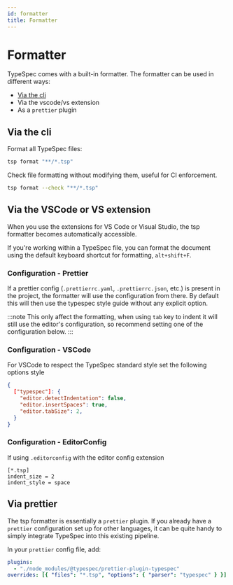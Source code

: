 ```yaml
---
id: formatter
title: Formatter
---
```


# Formatter

TypeSpec comes with a built-in formatter. The formatter can be used in different ways:

- [Via the cli](#via-the-cli)
- Via the vscode/vs extension
- As a `prettier` plugin

## Via the cli

Format all TypeSpec files:

```bash
tsp format "**/*.tsp"
```

Check file formatting without modifying them, useful for CI enforcement.

```bash
tsp format --check "**/*.tsp"
```

## Via the VSCode or VS extension

When you use the extensions for VS Code or Visual Studio, the tsp formatter becomes automatically accessible.

If you're working within a TypeSpec file, you can format the document using the default keyboard shortcut for formatting, `alt+shift+F`.

### Configuration - Prettier

If a prettier config (`.prettierrc.yaml`, `.prettierrc.json`, etc.) is present in the project, the formatter will use the configuration from there.
By default this will then use the typespec style guide without any explicit option.

:::note
This only affect the formatting, when using `tab` key to indent it will still use the editor's configuration, so recommend setting one of the configuration below.
:::

### Configuration - VSCode

For VSCode to respect the TypeSpec standard style set the following options style

```json
{
  ["typespec"]: {
    "editor.detectIndentation": false,
    "editor.insertSpaces": true,
    "editor.tabSize": 2,
  }
}
```

### Configuration - EditorConfig

If using `.editorconfig` with the editor config extension

```editorconfig
[*.tsp]
indent_size = 2
indent_style = space
```

## Via prettier

The tsp formatter is essentially a `prettier` plugin. If you already have a `prettier` configuration set up for other languages, it can be quite handy to simply integrate TypeSpec into this existing pipeline.

In your `prettier` config file, add:

```yaml
plugins:
  - "./node_modules/@typespec/prettier-plugin-typespec"
overrides: [{ "files": "*.tsp", "options": { "parser": "typespec" } }]
```

